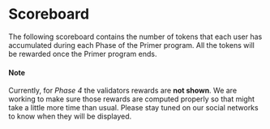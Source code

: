 # Scoreboard
The following scoreboard contains the number of tokens that each user has accumulated during each Phase of the Primer program. All the tokens will be rewarded once the Primer program ends.  

#### Note
Currently, for _Phase 4_ the validators rewards are **not shown**. We are working to make sure those rewards are computed properly so that might take a little more time than usual. Please stay tuned on our social networks to know when they will be displayed.  


<!-- Scoreboard -->
